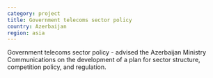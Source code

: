 ```yaml
---
category: project
title: Government telecoms sector policy
country: Azerbaijan
region: asia
---
```

Government telecoms sector policy - advised the Azerbaijan Ministry Communications on the development of a plan for sector structure, competition policy, and regulation.